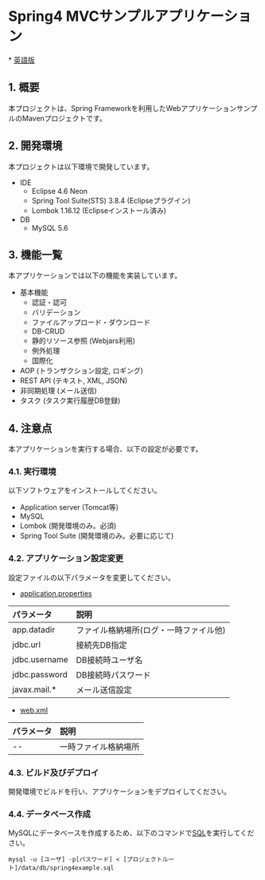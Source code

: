 # Spring4 MVCサンプルアプリケーション
\* [英語版](/README.md)

## 1. 概要
本プロジェクトは、Spring Frameworkを利用したWebアプリケーションサンプルのMavenプロジェクトです。

## 2. 開発環境
本プロジェクトは以下環境で開発しています。

* IDE
  - Eclipse 4.6 Neon
  - Spring Tool Suite(STS) 3.8.4 (Eclipseプラグイン)
  - Lombok 1.16.12 (Eclipseインストール済み)
* DB
  - MySQL 5.6

## 3. 機能一覧
本アプリケーションでは以下の機能を実装しています。

* 基本機能
  - 認証・認可
  - バリデーション
  - ファイルアップロード・ダウンロード
  - DB-CRUD
  - 静的リソース参照 (Webjars利用)
  - 例外処理
  - 国際化
* AOP (トランザクション設定, ロギング)
* REST API (テキスト, XML, JSON)
* 非同期処理 (メール送信)
* タスク (タスク実行履歴DB登録)

## 4. 注意点
本アプリケーションを実行する場合、以下の設定が必要です。

### 4.1. 実行環境
以下ソフトウェアをインストールしてください。

* Application server (Tomcat等)
* MySQL
* Lombok (開発環境のみ。必須)
* Spring Tool Suite (開発環境のみ。必要に応じて)

### 4.2. アプリケーション設定変更
設定ファイルの以下パラメータを変更してください。

* [application.properties](/src/main/resources/application.properties)

| パラメータ    | 説明                                   |
|:--------------|:---------------------------------------|
| app.datadir   | ファイル格納場所(ログ・一時ファイル他) |
| jdbc.url      | 接続先DB指定                           |
| jdbc.username | DB接続時ユーザ名                       |
| jdbc.password | DB接続時パスワード                     |
| javax.mail.\* | メール送信設定                         |

* [web.xml](/src/main/webapp/WEB-INF/web.xml)

| パラメータ                                | 説明                 |
|:------------------------------------------|:---------------------|
| <servlet>\-<multipart-config>\-<location> | 一時ファイル格納場所 |

### 4.3. ビルド及びデプロイ
開発環境でビルドを行い、アプリケーションをデプロイしてください。

### 4.4. データベース作成
MySQLにデータベースを作成するため、以下のコマンドで[SQL](/data/db/spring4example.sql)を実行してください。

  ```
  mysql -u [ユーザ] -p[パスワード] < [プロジェクトルート]/data/db/spring4example.sql
  ```
